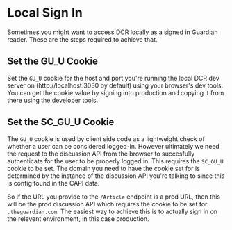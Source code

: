 # Local Sign In

Sometimes you might want to access DCR locally as a signed in Guardian reader.
These are the steps required to achieve that.

## Set the GU_U Cookie

Set the `GU_U` cookie for the host and port you're running the local DCR dev
server on (http://localhost:3030 by default) using your browser's dev tools.
You can get the cookie value by signing into production and copying it from
there using the developer tools.

## Set the SC_GU_U Cookie

The `GU_U` cookie is used by client side code as a lightweight check of whether
a user can be considered logged-in. However ultimately we need the request to
the discussion API from the browser to succesfully authenticate for the user to
be properly logged in. This requires the `SC_GU_U` cookie to be set. The domain
you need to have the cookie set for is determined by the instance of the
discussion API you're talking to since this is config found in the CAPI data.

So if the URL you provide to the `/Article` endpoint is a prod URL, then this
will be the prod discussion API which requires the cookie to be set for
`.theguardian.com`. The easiest way to achieve this is to actually sign in on
the relevent environment, in this case production.

